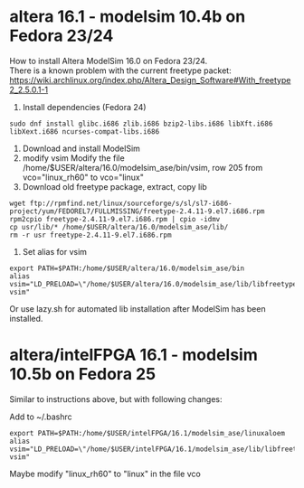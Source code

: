 # altera 16.1 - modelsim 10.4b on Fedora 23/24

How to install Altera ModelSim 16.0 on Fedora 23/24.<br/>
There is a known problem with the current freetype packet:
https://wiki.archlinux.org/index.php/Altera_Design_Software#With_freetype2_2.5.0.1-1

1. Install dependencies (Fedora 24)
```
sudo dnf install glibc.i686 zlib.i686 bzip2-libs.i686 libXft.i686 libXext.i686 ncurses-compat-libs.i686
```
1. Download and install ModelSim
1. modify vsim
Modify the file /home/$USER/altera/16.0/modelsim_ase/bin/vsim, row 205 from  vco="linux_rh60" to vco="linux"
1. Download old freetype package, extract, copy lib
```
wget ftp://rpmfind.net/linux/sourceforge/s/sl/sl7-i686-project/yum/FEDOREL7/FULLMISSING/freetype-2.4.11-9.el7.i686.rpm
rpm2cpio freetype-2.4.11-9.el7.i686.rpm | cpio -idmv
cp usr/lib/* /home/$USER/altera/16.0/modelsim_ase/lib/
rm -r usr freetype-2.4.11-9.el7.i686.rpm  
```

1. Set alias for vsim
```
export PATH=$PATH:/home/$USER/altera/16.0/modelsim_ase/bin
alias vsim="LD_PRELOAD=\"/home/$USER/altera/16.0/modelsim_ase/lib/libfreetype.so.6\" vsim"
```
Or use lazy.sh for automated lib installation after ModelSim has been installed.

# altera/intelFPGA 16.1 - modelsim 10.5b on Fedora 25

Similar to instructions above, but with following changes:

Add to ~/.bashrc
```
export PATH=$PATH:/home/$USER/intelFPGA/16.1/modelsim_ase/linuxaloem
alias vsim="LD_PRELOAD=\"/home/$USER/intelFPGA/16.1/modelsim_ase/lib/libfreetype.so.6\" vsim"
```
Maybe modify "linux_rh60" to "linux" in the file vco
